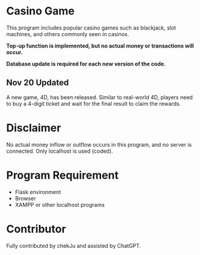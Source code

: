 # Casino Game

This program includes popular casino games such as blackjack, slot machines, and others commonly seen in casinos.

**Top-up function is implemented, but no actual money or transactions will occur.**

**Database update is required for each new version of the code.**

## Nov 20 Updated

A new game, 4D, has been released. Similar to real-world 4D, players need to buy a 4-digit ticket and wait for the final result to claim the rewards.

# Disclaimer

No actual money inflow or outflow occurs in this program, and no server is connected. Only localhost is used (coded).

# Program Requirement

- Flask environment
- Browser
- XAMPP or other localhost programs

# Contributor

Fully contributed by chekJu and assisted by ChatGPT.
